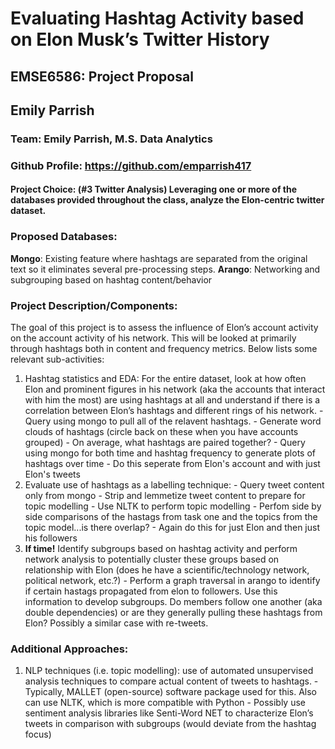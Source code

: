 # Evaluating Hashtag Activity based on Elon Musk’s Twitter History
## EMSE6586: Project Proposal
## Emily Parrish

### Team: Emily Parrish, M.S. Data Analytics
### Github Profile: https://github.com/emparrish417

#### Project Choice: (#3 Twitter Analysis) Leveraging one or more of the databases provided throughout the class, analyze the Elon-centric twitter dataset.

### Proposed Databases:
**Mongo**: Existing feature where hashtags are separated from the original text so it eliminates several pre-processing steps.
**Arango**: Networking and subgrouping based on hashtag content/behavior

### Project Description/Components:
The goal of this project is to assess the influence of Elon’s account activity on the account activity of his network.  This will be looked at primarily through hashtags both in content and frequency metrics.  Below lists some relevant sub-activities:
1.    Hashtag statistics and EDA: For the entire dataset, look at how often Elon and prominent figures in his network (aka the accounts that interact with him the most) are using hashtags at all and understand if there is a correlation between Elon’s hashtags and different rings of his network.
    - Query using mongo to pull all of the relavent hashtags.
    - Generate word clouds of hashtags (circle back on these when you have accounts grouped)
    - On average, what hashtags are paired together?
    - Query using mongo for both time and hashtag frequency to generate plots of hashtags over time
    - Do this seperate from Elon's account and with just Elon's tweets
2.    Evaluate use of hashtags as a labelling technique:
    - Query tweet content only from mongo
    - Strip and lemmetize tweet content to prepare for topic modelling
    - Use NLTK to perform topic modelling 
    - Perfom side by side comparisons of the hastags from task one and the topics from the topic model...is there overlap?
    - Again do this for just Elon and then just his followers
3.   **If time!** Identify subgroups based on hashtag activity and perform network analysis to potentially cluster these groups based on relationship with Elon (does he have a scientific/technology network, political network, etc.?)
    - Perform a graph traversal in arango to identify if certain hastags propagated from elon to followers. Use this information to develop subgroups.  Do members follow one another (aka double dependencies) or are they generally pulling these hashtags from Elon? Possibly a similar case with re-tweets.

### Additional Approaches:
1.    NLP techniques (i.e. topic modelling): use of automated unsupervised analysis techniques to compare actual content of tweets to hashtags.
    - Typically, MALLET (open-source) software package used for this. Also can use NLTK, which is more compatible with Python
    - Possibly use sentiment analysis libraries like Senti-Word NET to characterize Elon’s tweets in comparison with subgroups (would deviate from the hashtag focus)
